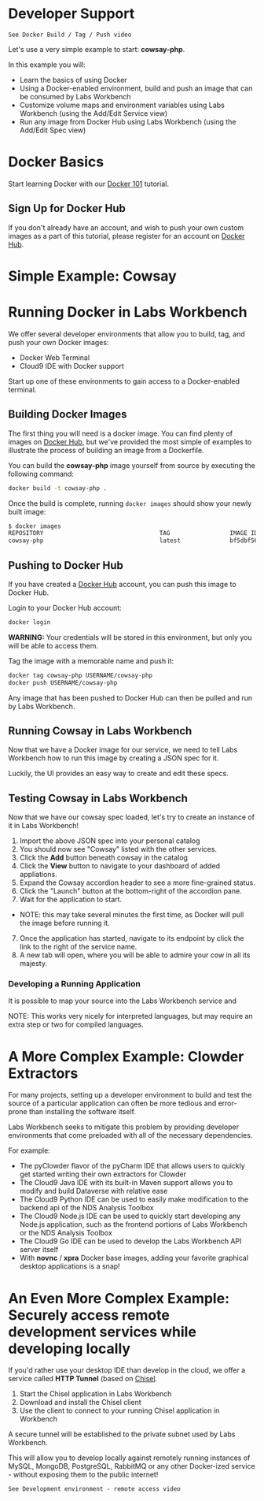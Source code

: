 # Developer Support
`See Docker Build / Tag / Push video`

Let's use a very simple example to start: **cowsay-php**.

In this example you will:
* Learn the basics of using Docker
* Using a Docker-enabled environment, build and push an image that can be consumed by Labs Workbench
* Customize volume maps and environment variables using Labs Workbench (using the Add/Edit Service view)
* Run any image from Docker Hub using Labs Workbench (using the Add/Edit Spec view)

# Docker Basics
Start learning Docker with our [Docker 101](docker-101.md) tutorial.

## Sign Up for Docker Hub
If you don't already have an account, and wish to push your own custom images as a part of this tutorial, please register for an account on [Docker Hub](hub.docker.com).

# Simple Example: Cowsay

# Running Docker in Labs Workbench
We offer several developer environments that allow you to build, tag, and push your own Docker images:
* Docker Web Terminal
* Cloud9 IDE with Docker support

Start up one of these environments to gain access to a Docker-enabled terminal.

## Building Docker Images
The first thing you will need is a docker image. You can find plenty of images on [Docker Hub](hub.docker.com), but we've provided the most simple of examples to illustrate the process of building an image from a Dockerfile.

You can build the **cowsay-php** image yourself from source by executing the following command:
```bash
docker build -t cowsay-php .
```

Once the build is complete, running `docker images` should show your newly built image:
```bash
$ docker images
REPOSITORY                                 TAG                 IMAGE ID            CREATED             VIRTUAL SIZE
cowsay-php                                 latest              bf5dbf5675ef        46 hours ago        534.9 MB
```

## Pushing to Docker Hub
If you have created a [Docker Hub](hub.docker.com) account, you can push this image to Docker Hub.


Login to your Docker Hub account:
```bash
docker login
```

**WARNING:** Your credentials will be stored in this environment, but only you will be able to access them.

Tag the image with a memorable name and push it:
```bash
docker tag cowsay-php USERNAME/cowsay-php
docker push USERNAME/cowsay-php
```

Any image that has been pushed to Docker Hub can then be pulled and run by Labs Workbench.

## Running Cowsay in Labs Workbench
Now that we have a Docker image for our service, we need to tell Labs Workbench how to run this image by creating a JSON spec for it.

Luckily, the UI provides an easy way to create and edit these specs.

## Testing Cowsay in Labs Workbench
Now that we have our cowsay spec loaded, let's try to create an instance of it in Labs Workbench!

1. Import the above JSON spec into your personal catalog
2. You should now see "Cowsay" listed with the other services.
3. Click the **Add** button beneath cowsay in the catalog
4. Click the **View** button to navigate to your dashboard of added appliations.
5. Expand the Cowsay accordion header to see a more fine-grained status.
5. Click the "Launch" button at the bottom-right of the accordion pane.
6. Wait for the application to start.
  * NOTE: this may take several minutes the first time, as Docker will pull the image before running it. 
7. Once the application has started, navigate to its endpoint by click the link to the right of the service name.
8. A new tab will open, where you will be able to admire your cow in all its majesty.

### Developing a Running Application
It is possible to map your source into the Labs Workbench service and 

NOTE: This works very nicely for interpreted languages, but may require an extra step or two for compiled languages.

# A More Complex Example: Clowder Extractors
For many projects, setting up a developer environment to build and test the source of a particular application can often be more tedious and error-prone than installing the software itself.

Labs Workbench seeks to mitigate this problem by providing developer environments that come preloaded with all of the necessary dependencies.

For example:
* The pyClowder flavor of the pyCharm IDE that allows users to quickly get started writing their own extractors for Clowder
* The Cloud9 Java IDE with its built-in Maven support allows you to modify and build Dataverse with relative ease
* The Cloud9 Python IDE can be used to easily make modification to the backend api of the NDS Analysis Toolbox
* The Cloud9 Node.js IDE can be used to quickly start developing any Node.js application, such as the frontend portions of Labs Workbench or the NDS Analysis Toolbox
* The Cloud9 Go IDE can be used to develop the Labs Workbench API server itself
* With **novnc** / **xpra** Docker base images, adding your favorite graphical desktop applications is a snap!

# An Even More Complex Example: Securely access remote development services while developing locally
If you'd rather use your desktop IDE than develop in the cloud, we offer a service called **HTTP Tunnel** (based on [Chisel](https://github.com/jpillora/chisel).

1. Start the Chisel application in Labs Workbench
2. Download and install the Chisel client
3. Use the client to connect to your running Chisel application in Workbench

A secure tunnel will be established to the private subnet used by Labs Workbench.

This will allow you to develop locally against remotely running instances of MySQL, MongoDB, PostgreSQL, RabbitMQ or any other Docker-ized service - without exposing them to the public internet!

`See Development environment - remote access video`